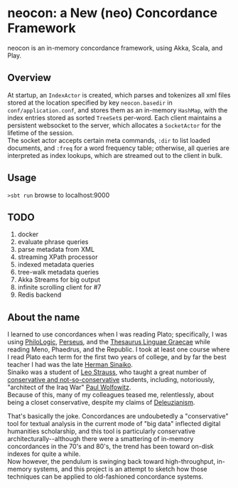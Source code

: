 neocon: a New (neo) Concordance Framework
=========================================

neocon is an in-memory concordance framework, using Akka, Scala, and Play.  

Overview
--------
At startup, an `IndexActor` is created, which parses and tokenizes all xml files stored at the location specified by key `neocon.basedir` in `conf/application.conf`, and stores them as an in-memory `HashMap`, with the index entries stored as sorted `TreeSet`s per-word. 
Each client maintains a persistent websocket to the server, which allocates a `SocketActor` for the lifetime of the session.  
The socket actor accepts certain meta commands, `:dir` to list loaded documents, and `:freq` for a word frequency table; otherwise, all queries are interpreted as index lookups, which are streamed out to the client in bulk.

Usage
-----
`>sbt run`
browse to localhost:9000

TODO
----
1. docker
2. evaluate phrase queries
3. parse metadata from XML
4. streaming XPath processor
5. indexed metadata queries
6. tree-walk metadata queries
7. Akka Streams for big output
8. infinite scrolling client for #7
9. Redis backend

About the name
--------------
I learned to use concordances when I was reading Plato; specifically, I was using [PhiloLogic](https://github.com/ARTFL-Project/PhiloLogic4), [Perseus](http://www.perseus.tufts.edu/hopper/), and the [Thesaurus Linguae Graecae](http://stephanus.tlg.uci.edu/) while reading Meno, Phaedrus, and the Republic.
I took at least one course where I read Plato each term for the first two years of college, and by far the best teacher I had was the late [Herman Sinaiko](http://news.uchicago.edu/article/2011/10/05/herman-l-sinaiko-longtime-college-professor-and-plato-scholar-1929-2011).  
Sinaiko was a student of [Leo Strauss](https://en.wikipedia.org/wiki/Leo_Strauss), who taught a great number of [conservative and not-so-conservative](https://en.wikipedia.org/wiki/Leo_Strauss#Straussianism) students, including, notoriously, "architect of the Iraq War" [Paul Wolfowitz](https://en.wikipedia.org/wiki/Paul_Wolfowitz).  
Because of this, many of my colleagues teased me, relentlessly, about being a closet conservative, despite my claims of [Deleuzianism](https://en.wikipedia.org/wiki/Anti-Oedipus#Schizoanalysis).


That's basically the joke.  Concordances are undoubetedly a "conservative" tool for textual analysis in the current mode of "big data" inflected digital humanities scholarship, and this tool is particularly conservative architecturally--although there were a smattering of in-memory concordances in the 70's and 80's, the trend has been toward on-disk indexes for quite a while.  
Now however, the pendulum is swinging back toward high-throughput, in-memory systems, and this project is an attempt to sketch how those techniques can be applied to old-fashioned concordance systems.
